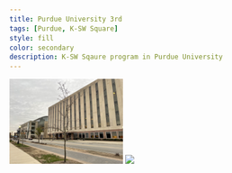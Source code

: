 ```yaml
---
title: Purdue University 3rd
tags: [Purdue, K-SW Square]
style: fill
color: secondary
description: K-SW Sqaure program in Purdue University
---
```


<img width="40%" src="https://raw.githubusercontent.com/L-o-g-a-n/L-o-g-a-n.github.io/master/.github/images/3rd_week/campus1.jpeg">

<img width="40%" src="https://raw.githubusercontent.com/L-o-g-a-n/L-o-g-a-n.github.io/master/.github/images/3rd_week/campus2.jpeg">